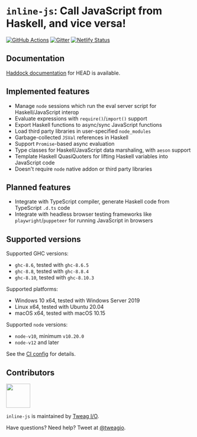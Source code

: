 # `inline-js`: Call JavaScript from Haskell, and vice versa!

[![GitHub Actions](https://github.com/tweag/inline-js/workflows/pipeline/badge.svg?branch=master)](https://github.com/tweag/inline-js/actions?query=branch%3Amaster)
[![Gitter](https://img.shields.io/gitter/room/tweag/inline-js)](https://gitter.im/tweag/inline-js)
[![Netlify Status](https://api.netlify.com/api/v1/badges/b2320ec2-8feb-44d6-886a-8cd4728d92ad/deploy-status)](https://inline-js.netlify.app)

## Documentation

[Haddock documentation](https://inline-js.netlify.app) for HEAD is available.

## Implemented features

- Manage `node` sessions which run the eval server script for Haskell/JavaScript
  interop
- Evaluate expressions with `require()`/`import()` support
- Export Haskell functions to async/sync JavaScript functions
- Load third party libraries in user-specified `node_modules`
- Garbage-collected `JSVal` references in Haskell
- Support `Promise`-based async evaluation
- Type classes for Haskell/JavaScript data marshaling, with `aeson` support
- Template Haskell QuasiQuoters for lifting Haskell variables into JavaScript
  code
- Doesn't require `node` native addon or third party libraries

## Planned features

- Integrate with TypeScript compiler, generate Haskell code from TypeScript
  `.d.ts` code
- Integrate with headless browser testing frameworks like
  `playwright`/`puppeteer` for running JavaScript in browsers

## Supported versions

Supported GHC versions:

- `ghc-8.6`, tested with `ghc-8.6.5`
- `ghc-8.8`, tested with `ghc-8.8.4`
- `ghc-8.10`, tested with `ghc-8.10.3`

Supported platforms:

- Windows 10 x64, tested with Windows Server 2019
- Linux x64, tested with Ubuntu 20.04
- macOS x64, tested with macOS 10.15

Supported `node` versions:

- `node-v10`, minimum `v10.20.0`
- `node-v12` and later

See the [CI
config](https://github.com/tweag/inline-js/blob/master/.github/workflows/pipeline.yml)
for details.

## Contributors

[<img src="https://tweag.io/logo.png" height="65">](https://tweag.io)

`inline-js` is maintained by [Tweag I/O](https://tweag.io/).

Have questions? Need help? Tweet at [@tweagio](https://twitter.com/tweagio).
